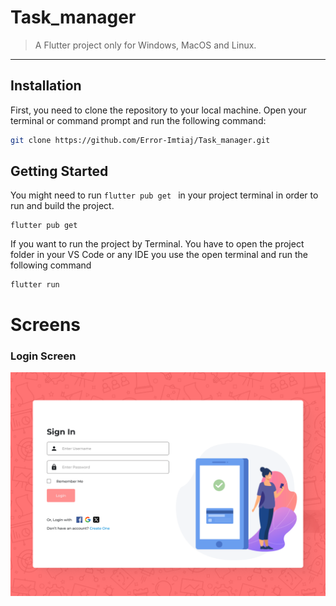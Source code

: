 # Task_manager

> A Flutter project only for Windows, MacOS and Linux.
---
## Installation
First, you need to clone the repository to your local machine. Open your terminal or command prompt and run the following command:
```bash
git clone https://github.com/Error-Imtiaj/Task_manager.git
```
## Getting Started
You might need to run `flutter pub get ` in your project terminal in order to run and build the project.
```
flutter pub get
```
If you want to run the project by Terminal. You have to open the project folder in your VS Code or any IDE you use the open terminal and run the following command
```
flutter run
```
# Screens
### Login Screen
![Login-screen](https://github.com/Error-Imtiaj/Images/blob/main/Task_manager_images/Login.png)
